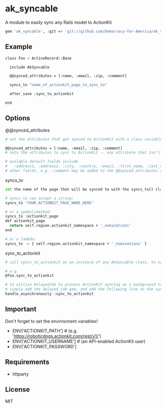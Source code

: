 ak_syncable
=========

A module to easily sync any Rails model to ActionKit

```sh
gem 'ak_syncable', :git => 'git://github.com/Democracy-for-America/ak_syncable.git'
```

Example
---------
```sh
class Foo < ActiveRecord::Base

  include AkSyncable

  @@synced_attributes = [:name, :email, :zip, :comment]

  syncs_to "name_of_actionkit_page_to_sync_to"

  after_save :sync_to_actionkit

end
```

Options
---------
@@synced_attributes
```sh
# set the attributes that get synced to ActionKit with a class variable, @@synced_attributes

@@synced_attributes = [:name, :email, :zip, :comment]
# sets the attributes to sync to ActionKit -- any attribute that isn't an ActionKit core_user field will be prefixed with action_ and synced as a core_actionfield

# avilable default fields include
#   :address1, :address2, :city, :country, :email, :first_name, :last_name, :middle_name, :name, :phone, :postal,:prefix, :region, :state, :suffix, :zip, :source, :akid, :referring_akid
# other fields, e.g. :comment may be added to the @@synced_attributes array -- they will be prefixed with "action_" and synced as core_actionfield entries
```
syncs_to
```sh
set the name of the page that will be synced to with the syncs_to() class method

# syncs_to can accept a string:
syncs_to "YOUR_ACTIONKIT_PAGE_NAME_HERE" 

# or a symbol/method:
syncs_to :actionkit_page
def actionkit_page
  return self.region.actionkit_namespace + '_nominations'
end

# or a lambda:
syncs_to -> { self.region.actionkit_namespace + '_nominations' }
```

sync_to_actionkit
```sh
# call syncs_to_actionkit on an instance of any AkSyncable class, to sync that instance to ActionKit

# e.g.
@foo.sync_to_actionkit

# to utilize DelayedJob to process ActionKit syncing as a background task (recommended),
# simply add the delayed_job gem, and add the following line to the synced classes:
handle_asynchronously :sync_to_actionkit
```

Important
---------
Don't forget to set the envirnoment variables!
* ENV['ACTIONKIT_PATH'] # (e.g. 'https://roboticdogs.actionkit.com/rest/v1/')
* ENV['ACTIONKIT_USERNAME'] # (an API-enabled ActionKit user)
* ENV['ACTIONKIT_PASSWORD']

Requirements
---------
* httparty

License
----
MIT
